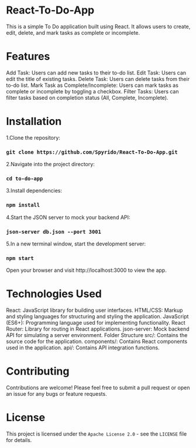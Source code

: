 # React-To-Do-App
This is a simple To Do application built using React. 
It allows users to create, edit, delete, and mark tasks as complete or incomplete.

# Features
Add Task: Users can add new tasks to their to-do list.
Edit Task: Users can edit the title of existing tasks.
Delete Task: Users can delete tasks from their to-do list.
Mark Task as Complete/Incomplete: Users can mark tasks as complete or incomplete by toggling a checkbox.
Filter Tasks: Users can filter tasks based on completion status (All, Complete, Incomplete).

# Installation
1.Clone the repository:
### `git clone https://github.com/Spyrido/React-To-Do-App.git`

2.Navigate into the project directory:
### `cd to-do-app`

3.Install dependencies:
### `npm install`

4.Start the JSON server to mock your backend API:
### `json-server db.json --port 3001`

5.In a new terminal window, start the development server:
### `npm start`

Open your browser and visit http://localhost:3000 to view the app.

# Technologies Used
React: JavaScript library for building user interfaces.
HTML/CSS: Markup and styling languages for structuring and styling the application.
JavaScript (ES6+): Programming language used for implementing functionality.
React Router: Library for routing in React applications.
json-server: Mock backend API for simulating a server environment.
Folder Structure
src/: Contains the source code for the application.
components/: Contains React components used in the application.
api/: Contains API integration functions.

# Contributing
Contributions are welcome! Please feel free to submit a pull request or open an issue for any bugs or feature requests.

# License
This project is licensed under the `Apache License 2.0` - see the `LICENSE` file for details.